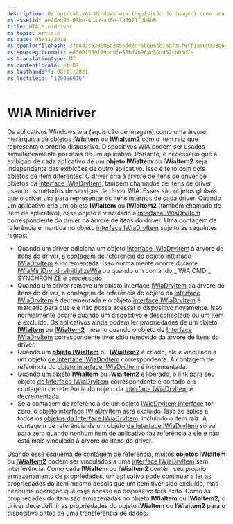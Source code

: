 ```yaml
---
description: Os aplicativos Windows wia (aquisição de imagem) como uma árvore hierárquica de objetos IWiaItem ou IWiaItem2 com o item raiz que representa o próprio dispositivo.
ms.assetid: ae4ded93-09be-4caa-ad6e-1a9071fdb4b6
title: WIA Minidriver
ms.topic: article
ms.date: 05/31/2018
ms.openlocfilehash: 37e8d3c520106c345bd02df5b686bb1abf34f9ff1aa0b338e645b178cabbb874
ms.sourcegitcommit: e6600f550f79bddfe58bd4696ac50dd52cb03d7e
ms.translationtype: MT
ms.contentlocale: pt-BR
ms.lasthandoff: 08/11/2021
ms.locfileid: "120056916"
---
```

# <a name="wia-minidriver"></a>WIA Minidriver

Os aplicativos Windows wia (aquisição de imagem) como uma árvore hierárquica de objetos [**IWiaItem**](/windows/desktop/api/wia_xp/nn-wia_xp-iwiaitem) ou [**IWiaItem2**](-wia-iwiaitem2.md) com o item raiz que representa o próprio dispositivo. Dispositivos WIA podem ser usados simultaneamente por mais de um aplicativo. Portanto, é necessário que a exibição de cada aplicativo de um **objeto IWiaItem** ou **IWiaItem2** seja independente das exibições de outro aplicativo. Isso é feito com dois objetos de item diferentes. O driver cria a árvore de itens de driver de objetos da [Interface IWiaDrvItem,](https://msdn.microsoft.com/library/ms793976.aspx) também chamados de itens de driver, usando os métodos de serviços de driver WIA. Esses são objetos globais que o driver usa para representar os itens internos de cada driver. Quando um aplicativo cria um objeto **IWiaItem** ou **IWiaItem2** (também chamado de item de aplicativo), esse objeto é vinculado à [Interface IWiaDrvItem](https://msdn.microsoft.com/library/ms793976.aspx) correspondente do driver na árvore de itens do driver. Uma contagem de referência é mantida no objeto [interface IWiaDrvItem](https://msdn.microsoft.com/library/ms793976.aspx) sujeito às seguintes regras:

-   Quando um driver adiciona um objeto [interface IWiaDrvItem](https://msdn.microsoft.com/library/ms793976.aspx) à árvore de itens do driver, a contagem de referência do objeto [interface IWiaDrvItem](https://msdn.microsoft.com/library/ms793976.aspx) é incrementada. Isso normalmente ocorre durante [IWiaMiniDrv::d rvInitializeWia](https://msdn.microsoft.com/library/ms794097.aspx) ou quando um comando \_ WIA CMD \_ SYNCHRONIZE é processado.
-   Quando um driver remove um objeto interface [IWiaDrvItem](https://msdn.microsoft.com/library/ms793976.aspx) da árvore de itens do driver, a contagem de referência do objeto da [Interface IWiaDrvItem](https://msdn.microsoft.com/library/ms793976.aspx) é decrementada e o objeto [interface IWiaDrvItem](https://msdn.microsoft.com/library/ms793976.aspx) é marcado para que ele não possa acessar o dispositivo novamente. Isso normalmente ocorre quando um dispositivo é desconectado ou um item é excluído. Os aplicativos ainda podem ler propriedades de um objeto [**IWiaItem**](/windows/desktop/api/wia_xp/nn-wia_xp-iwiaitem) ou [**IWiaItem2**](-wia-iwiaitem2.md) mesmo quando o objeto de [Interface IWiaDrvItem](https://msdn.microsoft.com/library/ms793976.aspx) correspondente tiver sido removido da árvore de itens do driver.
-   Quando um [**objeto IWiaItem**](/windows/desktop/api/wia_xp/nn-wia_xp-iwiaitem) ou [**IWiaItem2**](-wia-iwiaitem2.md) é criado, ele é vinculado a um objeto [de Interface IWiaDrvItem](https://msdn.microsoft.com/library/ms793976.aspx) correspondente. A contagem de referência do [objeto interface IWiaDrvItem](https://msdn.microsoft.com/library/ms793976.aspx) é incrementada.
-   Quando um objeto [**IWiaItem**](/windows/desktop/api/wia_xp/nn-wia_xp-iwiaitem) ou [**IWiaItem2**](-wia-iwiaitem2.md) é liberado, o link para seu objeto [de Interface IWiaDrvItem](https://msdn.microsoft.com/library/ms793976.aspx) correspondente é cortado e a contagem de referência do objeto da [Interface IWiaDrvItem](https://msdn.microsoft.com/library/ms793976.aspx) é decrementada.
-   Se a contagem de referência de um objeto [IWiaDrvItem Interface](https://msdn.microsoft.com/library/ms793976.aspx) for zero, o objeto [interface IWiaDrvItem](https://msdn.microsoft.com/library/ms793976.aspx) será excluído. Isso se aplica a todos os [objetos da Interface IWiaDrvItem,](https://msdn.microsoft.com/library/ms793976.aspx) incluindo o item raiz. A contagem de referência de um objeto [da Interface IWiaDrvItem](https://msdn.microsoft.com/library/ms793976.aspx) só vai para zero quando nenhum item de aplicativo faz referência a ele e não está mais vinculado à árvore de itens do driver.

Usando esse esquema de contagem de referência, muitos [**objetos IWiaItem**](/windows/desktop/api/wia_xp/nn-wia_xp-iwiaitem) ou [**IWiaItem2**](-wia-iwiaitem2.md) podem ser vinculados a uma [interface IWiaDrvItem](https://msdn.microsoft.com/library/ms793976.aspx) sem interferência. Como cada **IWiaItem** ou **IWiaItem2** contém seu próprio armazenamento de propriedades, um aplicativo pode continuar a ler as propriedades do item mesmo depois que um item tiver sido excluído, mas nenhuma operação que exija acesso ao dispositivo terá êxito. Como as propriedades do item são armazenadas no objeto **IWiaItem** ou **IWiaItem2,** o driver deve definir as propriedades do objeto **IWiaItem** ou **IWiaItem2** para o dispositivo antes de uma transferência de dados.

 

 



